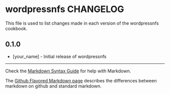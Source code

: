 wordpressnfs CHANGELOG
======================

This file is used to list changes made in each version of the wordpressnfs cookbook.

0.1.0
-----
- [your_name] - Initial release of wordpressnfs

- - -
Check the [Markdown Syntax Guide](http://daringfireball.net/projects/markdown/syntax) for help with Markdown.

The [Github Flavored Markdown page](http://github.github.com/github-flavored-markdown/) describes the differences between markdown on github and standard markdown.
